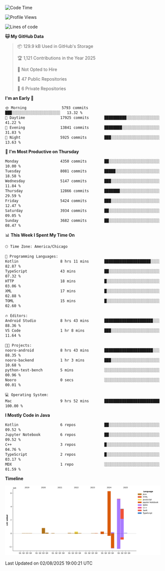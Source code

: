 <!--START_SECTION:waka-->
![Code Time](http://img.shields.io/badge/Code%20Time-1%2C392%20hrs%2034%20mins-blue)

![Profile Views](http://img.shields.io/badge/Profile%20Views-0-blue)

![Lines of code](https://img.shields.io/badge/From%20Hello%20World%20I%27ve%20Written-16.9%20million%20lines%20of%20code-blue)

**🐱 My GitHub Data** 

> 📦 129.9 kB Used in GitHub's Storage 
 > 
> 🏆 1,121 Contributions in the Year 2025
 > 
> 🚫 Not Opted to Hire
 > 
> 📜 47 Public Repositories 
 > 
> 🔑 6 Private Repositories 
 > 
**I'm an Early 🐤** 

```text
🌞 Morning                5793 commits        ███░░░░░░░░░░░░░░░░░░░░░░   13.32 % 
🌆 Daytime                17925 commits       ██████████░░░░░░░░░░░░░░░   41.22 % 
🌃 Evening                13841 commits       ████████░░░░░░░░░░░░░░░░░   31.83 % 
🌙 Night                  5925 commits        ███░░░░░░░░░░░░░░░░░░░░░░   13.63 % 
```
📅 **I'm Most Productive on Thursday** 

```text
Monday                   4350 commits        ██░░░░░░░░░░░░░░░░░░░░░░░   10.00 % 
Tuesday                  8081 commits        █████░░░░░░░░░░░░░░░░░░░░   18.58 % 
Wednesday                5147 commits        ███░░░░░░░░░░░░░░░░░░░░░░   11.84 % 
Thursday                 12866 commits       ███████░░░░░░░░░░░░░░░░░░   29.59 % 
Friday                   5424 commits        ███░░░░░░░░░░░░░░░░░░░░░░   12.47 % 
Saturday                 3934 commits        ██░░░░░░░░░░░░░░░░░░░░░░░   09.05 % 
Sunday                   3682 commits        ██░░░░░░░░░░░░░░░░░░░░░░░   08.47 % 
```


📊 **This Week I Spent My Time On** 

```text
🕑︎ Time Zone: America/Chicago

💬 Programming Languages: 
Kotlin                   8 hrs 11 mins       █████████████████████░░░░   82.87 % 
TypeScript               43 mins             ██░░░░░░░░░░░░░░░░░░░░░░░   07.32 % 
HTTP                     18 mins             █░░░░░░░░░░░░░░░░░░░░░░░░   03.06 % 
XML                      17 mins             █░░░░░░░░░░░░░░░░░░░░░░░░   02.88 % 
TOML                     15 mins             █░░░░░░░░░░░░░░░░░░░░░░░░   02.60 % 

🔥 Editors: 
Android Studio           8 hrs 43 mins       ██████████████████████░░░   88.36 % 
VS Code                  1 hr 8 mins         ███░░░░░░░░░░░░░░░░░░░░░░   11.64 % 

🐱‍💻 Projects: 
nooro-android            8 hrs 43 mins       ██████████████████████░░░   88.35 % 
nooro-backend            1 hr 3 mins         ███░░░░░░░░░░░░░░░░░░░░░░   10.68 % 
python-test-bench        5 mins              ░░░░░░░░░░░░░░░░░░░░░░░░░   00.96 % 
Nooro                    0 secs              ░░░░░░░░░░░░░░░░░░░░░░░░░   00.01 % 

💻 Operating System: 
Mac                      9 hrs 52 mins       █████████████████████████   100.00 % 
```

**I Mostly Code in Java** 

```text
Kotlin                   6 repos             ██░░░░░░░░░░░░░░░░░░░░░░░   09.52 % 
Jupyter Notebook         6 repos             ██░░░░░░░░░░░░░░░░░░░░░░░   09.52 % 
C++                      3 repos             █░░░░░░░░░░░░░░░░░░░░░░░░   04.76 % 
TypeScript               2 repos             █░░░░░░░░░░░░░░░░░░░░░░░░   03.17 % 
MDX                      1 repo              ░░░░░░░░░░░░░░░░░░░░░░░░░   01.59 % 
```



**Timeline**

![Lines of Code chart](https://raw.githubusercontent.com/phanijsp/phanijsp/main/assets/bar_graph.png)


 Last Updated on 02/08/2025 19:00:21 UTC
<!--END_SECTION:waka-->
